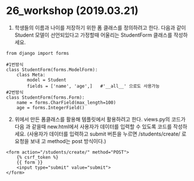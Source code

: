 # 26_workshop (2019.03.21)



1. 학생들의 이름과 나이를 저장하기 위한 폼 클래스를 정의하려고 한다.
   다음과 같이 Student 모델이 선언되있다고 가정할때 어울리는 StudentForm 클래스를
   작성하세요. 

```
from django import forms

#1번방식
class StudentForm(forms.ModelForm):
	class Meta:
		model = Student
		fields = ['name', 'age',]   #'__all__' 으로도 사용가능
#2번방식		
class StudentForm(forms.Form):
	name = forms.CharField(max_length=100)
	age = forms.IntegerField()
```



2. 위에서 만든 폼클래스를 활용해 템플릿에서 활용하려고 한다. views.py의 코드가 다음
   과 같을때 new.html에서 사용자가 데이터를 입력할 수 있도록 코드를 작성하세요.
   (사용자가 데이터를 입력하고 submit 버튼을 누르면 /students/create/ 로 요청을 보내
   고 method는 post 방식이다.)

```
<form action="/students/create/" method="POST">
	{% csrf_token %}
	{{ form }}
	<input type="submit" value="submit">
</form>
```

